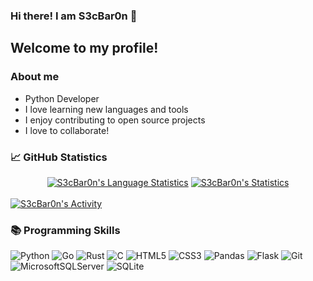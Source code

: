 ### Hi there! I am S3cBar0n 👋

## Welcome to my profile!

### About me
- Python Developer
- I love learning new languages and tools
- I enjoy contributing to open source projects
- I love to collaborate!

### 📈 GitHub Statistics
<div align="center">
  <!-- https://github.com/anuraghazra/github-readme-stats -->
  <a href="https://github.com/anuraghazra/github-readme-stats"><img src="https://github-readme-stats.vercel.app/api/top-langs/?username=S3cBar0n&layout=compact&theme=radical" alt="S3cBar0n's Language Statistics"/></a>
  <a href="https://github.com/anuraghazra/github-readme-stats"><img src="https://github-readme-stats.vercel.app/api?username=S3cBar0n&show_icons=true&include_all_commits=true&theme=radical" alt="S3cBar0n's Statistics"/></a>
</div>
<br>
<!-- https://github.com/ashutosh00710/github-readme-activity-graph -->
<a href="https://github.com/ashutosh00710/github-readme-activity-graph"><img alt="S3cBar0n's Activity" src="https://activity-graph.herokuapp.com/graph?username=S3cBar0n&custom_title=Open%20Source%20Contributions%20By%20S3cBar0n&bg_color=141321&color=a9fef7&line=fe428e&point=f8d847&hide_border=true" /></a>


### 📚 Programming Skills
![Python](https://img.shields.io/badge/python-3670A0?style=for-the-badge&logo=python&logoColor=ffdd54)
![Go](https://img.shields.io/badge/go-%2300ADD8.svg?style=for-the-badge&logo=go&logoColor=white)
![Rust](https://img.shields.io/badge/rust-%23000000.svg?style=for-the-badge&logo=rust&logoColor=white)
![C](https://img.shields.io/badge/c-%2300599C.svg?style=for-the-badge&logo=c&logoColor=white)
![HTML5](https://img.shields.io/badge/html5-%23E34F26.svg?style=for-the-badge&logo=html5&logoColor=white)
![CSS3](https://img.shields.io/badge/css3-%231572B6.svg?style=for-the-badge&logo=css3&logoColor=white)
![Pandas](https://img.shields.io/badge/pandas-%23150458.svg?style=for-the-badge&logo=pandas&logoColor=white)
![Flask](https://img.shields.io/badge/flask-%23000.svg?style=for-the-badge&logo=flask&logoColor=white)
![Git](https://img.shields.io/badge/git-%23F05033.svg?style=for-the-badge&logo=git&logoColor=white)
![MicrosoftSQLServer](https://img.shields.io/badge/Microsoft%20SQL%20Sever-CC2927?style=for-the-badge&logo=microsoft%20sql%20server&logoColor=white)
![SQLite](https://img.shields.io/badge/sqlite-%2307405e.svg?style=for-the-badge&logo=sqlite&logoColor=white)


